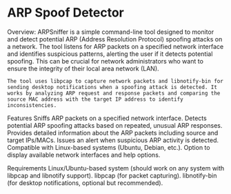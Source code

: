 # ARP Spoof Detector

Overview:
    ARPSniffer is a simple command-line tool designed to monitor and detect potential ARP (Address Resolution Protocol) spoofing attacks on a network. The tool listens for ARP packets on a specified network interface and identifies suspicious patterns, alerting the user if it detects potential spoofing. This can be crucial for network administrators who want to ensure the integrity of their local area network (LAN).

    The tool uses libpcap to capture network packets and libnotify-bin for sending desktop notifications when a spoofing attack is detected. It works by analyzing ARP request and response packets and comparing the source MAC address with the target IP address to identify inconsistencies.

Features
    Sniffs ARP packets on a specified network interface.
    Detects potential ARP spoofing attacks based on repeated, unusual ARP responses.
    Provides detailed information about the ARP packets including source and target IPs/MACs.
    Issues an alert when suspicious ARP activity is detected.
    Compatible with Linux-based systems (Ubuntu, Debian, etc.).
    Option to display available network interfaces and help options.

Requirements
    Linux/Ubuntu-based system (should work on any system with libpcap and libnotify support).
    libpcap (for packet capturing).
    libnotify-bin (for desktop notifications, optional but recommended).
